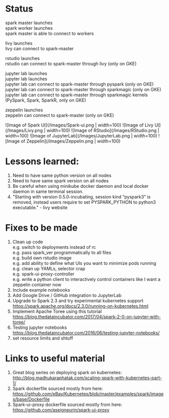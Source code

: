 # Status

spark master launches  
spark worker launches  
spark master is able to connect to workers  

livy launches  
livy can connect to spark-master  

rstudio launches  
rstudio can connect to spark-master through livy (only on GKE)  

jupyter lab launches  
jupyter lab launches  
jupyter lab can connect to spark-master through pyspark (only on GKE)  
jupyter lab can connect to spark-master through sparkmagic (only on GKE)  
jupyter lab can connect to spark-master through sparkmagic kernels   (PySpark, Spark, SparkR, only on GKE)  

zeppelin launches  
zeppelin can connect to spark-master (only on GKE)  

![Image of Spark UI](/Images/Spark-ui.png | width=100)
![Image of Livy UI](/Images/Livy.png | width=100)
![Image of RStudio](/Images/RStudio.png | width=100)
![Image of JupyterLab](/Images/JupyterLab.png | width=100)
![Image of Zeppelin](/Images/Zeppelin.png | width=100)
<!-- ![Image of spark-shell](https://octodex.github.com/images/yaktocat.png)
![Image of pyspark](https://octodex.github.com/images/yaktocat.png)
![Image of sparkR](https://octodex.github.com/images/yaktocat.png)
![Image of bash](https://octodex.github.com/images/yaktocat.png) -->

# Lessons learned:

1. Need to have same python version on all nodes
2. Need to have same spark version on all nodes
3. Be careful when using minikube docker daemon and local docker daemon in same terminal session.
4. "Starting with version 0.5.0-incubating, session kind “pyspark3” is removed, instead users require to set PYSPARK_PYTHON to python3 executable." - livy website

# Fixes to be made

1. Clean up code  
e.g. switch to deployments instead of rc  
e.g. pass spark_ver programmatically to all files  
e.g. build own rstudio image  
e.g. add ability to define what UIs you want to minimize pods running  
e.g. clean up YAMLs, selector crap  
e.g. spark-ui-proxy-controller  
e.g. write a python client to interactively control containers like I want a zeppelin container now  
2. Include example notebooks  
3. Add Google Drive / GitHub integration to JupyterLab
4. Upgrade to Spark 2.3 and try experimental kubernetes support
https://spark.apache.org/docs/2.3.0/running-on-kubernetes.html
5. Implement Apache Toree using this tutorial https://blog.thedataincubator.com/2017/04/spark-2-0-on-jupyter-with-toree/
6. Testing jupyter notebooks
https://blog.thedataincubator.com/2016/06/testing-jupyter-notebooks/
7. set resource limits and shtuff

# Links to useful material

1. Great blog series on deploying spark on kubernetes:
http://blog.madhukaraphatak.com/scaling-spark-with-kubernetes-part-1/
2. Spark dockerfile sourced mostly from here:
https://github.com/eBay/Kubernetes/blob/master/examples/spark/images/base/Dockerfile
3. Spark-ui-proxy dockerfile sourced mostly from here:
https://github.com/aseigneurin/spark-ui-proxy
